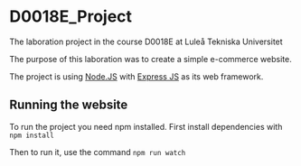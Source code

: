 # D0018E_Project
The laboration project in the course D0018E at Luleå Tekniska Universitet

The purpose of this laboration was to create a simple e-commerce website.

The project is using [Node.JS] with [Express JS] as its web framework. 

## Running the website
To run the project you need npm installed.
First install dependencies with `npm install`

Then to run it, use the command `npm run watch`


[Node.JS]:https://nodejs.org/en/
[Express JS]:https://expressjs.com/
